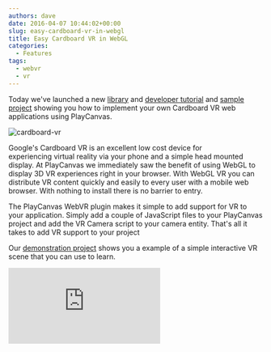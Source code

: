 ```yaml
---
authors: dave
date: 2016-04-07 10:44:02+00:00
slug: easy-cardboard-vr-in-webgl
title: Easy Cardboard VR in WebGL
categories:
  - Features
tags:
  - webvr
  - vr
---
```


Today we've launched a new [library](https://github.com/playcanvas/webvr) and [developer tutorial](https://developer.playcanvas.com/tutorials/cardboard-vr/) and [sample project](https://playcanvas.com/project/389453/overview/tutorial-cardboard-vr) showing you how to implement your own Cardboard VR web applications using PlayCanvas.

![cardboard-vr](/img/cardboard-vr.jpg)

Google's Cardboard VR is an excellent low cost device for experiencing virtual reality via your phone and a simple head mounted display. At PlayCanvas we immediately saw the benefit of using WebGL to display 3D VR experiences right in your browser. With WebGL VR you can distribute VR content quickly and easily to every user with a mobile web browser. With nothing to install there is no barrier to entry.

The PlayCanvas WebVR plugin makes it simple to add support for VR to your application. Simply add a couple of JavaScript files to your PlayCanvas project and add the VR Camera script to your camera entity. That's all it takes to add VR support to your project

Our [demonstration project](https://playcanvas.com/project/389453/overview/tutorial-cardboard-vr) shows you a example of a simple interactive VR scene that you can use to learn.

<div className="iframe-container">
    <iframe loading="lazy" src="https://playcanv.as/p/ktssxBWc/" title="360 lookaround camera" webkitallowfullscreen="true" mozallowfullscreen="true" allow="autoplay" allowfullscreen="true" allowvr="" scrolling="no" frameborder="0" />
</div>

On a mobile device just tap the view above to enable the Cardboard VR mode. Our [tutorial](https://developer.playcanvas.com/tutorials/cardboard-vr/) will walk you through how to add VR to your projects.

This is the start of VR support in PlayCanvas and we'll be working to integrate Cardboard VR and WebVR closer into the editor as they get more popular.
